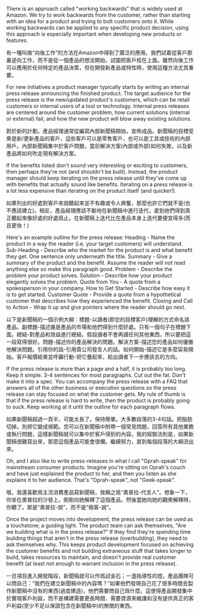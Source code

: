 There is an approach called "working backwards" that is widely used at Amazon. We try to work backwards from the customer, rather than starting with an idea for a product and trying to bolt customers onto it. While working backwards can be applied to any specific product decision, using this approach is especially important when developing new products or features.

有一種叫做“向後工作”的方法在Amazon中得到了廣泛的應用。我們試着從客戶那裏逆向工作，而不是從一個產品的想法開始，試圖把客戶栓在上面。雖然向後工作可以應用於任何特定的產品決策，但在開發新產品或特性時，使用這種方法尤其重要。

For new initiatives a product manager typically starts by writing an internal press release announcing the finished product. The target audience for the press release is the new/updated product's customers, which can be retail customers or internal users of a tool or technology. Internal press releases are centered around the customer problem, how current solutions (internal or external) fail, and how the new product will blow away existing solutions.

對於新的計劃，產品經理通常從編寫內部新聞稿開始，宣佈成品。新聞稿的目標受衆是新/更新產品的客戶，這些客戶可以是零售客戶，也可以是工具或技術的內部用戶。內部新聞稿集中於客戶問題，當前解決方案(內部或外部)如何失敗，以及新產品將如何吹走現有解決方案。

If the benefits listed don't sound very interesting or exciting to customers, then perhaps they're not (and shouldn't be built). Instead, the product manager should keep iterating on the press release until they've come up with benefits that actually sound like benefits. Iterating on a press release is a lot less expensive than iterating on the product itself (and quicker!).

如果列出的好處對客戶來說聽起來並不有趣或令人興奮，那麼也許它們就不是(也不應該建立)。相反，產品經理應該不斷地在新聞稿中進行迭代，直到他們得到真正聽起來像好處的好處爲止。在新聞稿上迭代比在產品本身上迭代要便宜得多(而且更快！)

Here's an example outline for the press release:
Heading - Name the product in a way the reader (i.e. your target customers) will understand.
Sub-Heading - Describe who the market for the product is and what benefit they get. One sentence only underneath the title.
Summary - Give a summary of the product and the benefit. Assume the reader will not read anything else so make this paragraph good.
Problem - Describe the problem your product solves.
Solution - Describe how your product elegantly solves the problem.
Quote from You - A quote from a spokesperson in your company.
How to Get Started - Describe how easy it is to get started.
Customer Quote - Provide a quote from a hypothetical customer that describes how they experienced the benefit.
Closing and Call to Action - Wrap it up and give pointers where the reader should go next.

以下是新聞稿的一個示例大綱：標題-以讀者(即您的目標客戶)理解的方式命名該產品。副標題-描述誰是產品的市場和他們得到什麼好處。只有一個句子在標題下面。總結-對產品和效益進行總結。假設讀者不會再讀任何其他東西，所以要把這一段寫得很好。問題-描述你的產品解決的問題。解決方案-描述您的產品如何優雅地解決問題。引用你的話-引用貴公司發言人的話。如何開始-描述它是多麼容易開始。客戶報價結束並呼籲行動-把它疊起來，給出讀者下一步應該去的方向。

If the press release is more than a page and a half, it is probably too long. Keep it simple. 3-4 sentences for most paragraphs. Cut out the fat. Don't make it into a spec. You can accompany the press release with a FAQ that answers all of the other business or execution questions so the press release can stay focused on what the customer gets. My rule of thumb is that if the press release is hard to write, then the product is probably going to suck. Keep working at it until the outline for each paragraph flows.

如果新聞稿超過一頁半，可能太長了。保持簡單。大多數段落的3-4句話。把脂肪切掉。別把它變成規範。您可以在新聞稿中附帶一個常見問題，回答所有其他業務或執行問題，這樣新聞稿就可以集中於客戶得到的內容。我的經驗法則是，如果新聞稿很難寫出來，那麼這個產品可能會很爛。繼續努力，直到每個段落的大綱流出來。

Oh, and I also like to write press-releases in what I call "Oprah-speak" for mainstream consumer products. Imagine you're sitting on Oprah's couch and have just explained the product to her, and then you listen as she explains it to her audience. That's "Oprah-speak", not "Geek-speak".

哦，我還喜歡爲主流消費產品寫新聞稿，我稱之爲“奧普拉-代言人”。想象一下，你坐在奧普拉的沙發上，剛剛向她解釋了這個產品，然後當她向她的觀衆解釋時，你聽了。那是“奧普拉-說”，而不是“極客-說”。

Once the project moves into development, the press release can be used as a touchstone; a guiding light. The product team can ask themselves, "Are we building what is in the press release?" If they find they're spending time building things that aren't in the press release (overbuilding), they need to ask themselves why. This keeps product development focused on achieving the customer benefits and not building extraneous stuff that takes longer to build, takes resources to maintain, and doesn't provide real customer benefit (at least not enough to warrant inclusion in the press release).


一旦項目進入開發階段，新聞稿就可以作爲試金石；一盞指導性的燈。產品團隊可以問自己：“我們在建立新聞稿中的內容嗎？”如果他們發現自己花了很多時間去製作新聞稿中沒有的東西(過度建造)，他們需要問自己爲什麼。這使得產品開發集中於實現客戶利益，而不是構建需要更長時間、需要資源來維護和沒有提供真正的客戶利益(至少不足以保證包含在新聞稿中)的無關的東西。

